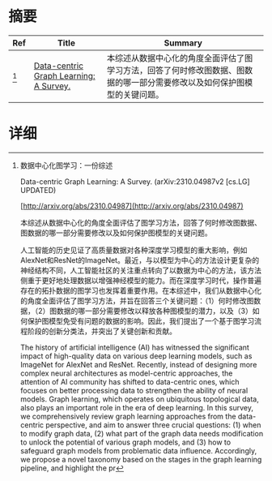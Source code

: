 # 摘要

| Ref | Title | Summary |
| --- | --- | --- |
| [^1] | [Data-centric Graph Learning: A Survey.](http://arxiv.org/abs/2310.04987) | 本综述从数据中心化的角度全面评估了图学习方法，回答了何时修改图数据、图数据的哪一部分需要修改以及如何保护图模型的关键问题。 |

# 详细

[^1]: 数据中心化图学习：一份综述

    Data-centric Graph Learning: A Survey. (arXiv:2310.04987v2 [cs.LG] UPDATED)

    [http://arxiv.org/abs/2310.04987](http://arxiv.org/abs/2310.04987)

    本综述从数据中心化的角度全面评估了图学习方法，回答了何时修改图数据、图数据的哪一部分需要修改以及如何保护图模型的关键问题。

    

    人工智能的历史见证了高质量数据对各种深度学习模型的重大影响，例如AlexNet和ResNet的ImageNet。最近，与以模型为中心的方法设计更复杂的神经结构不同，人工智能社区的关注重点转向了以数据为中心的方法，该方法侧重于更好地处理数据以增强神经模型的能力。而在深度学习时代，操作普遍存在的拓扑数据的图学习也发挥着重要作用。在本综述中，我们从数据中心化的角度全面评估了图学习方法，并旨在回答三个关键问题：（1）何时修改图数据，（2）图数据的哪一部分需要修改以释放各种图模型的潜力，以及（3）如何保护图模型免受有问题的数据的影响。因此，我们提出了一个基于图学习流程阶段的创新分类法，并突出了关键创新和贡献。

    The history of artificial intelligence (AI) has witnessed the significant impact of high-quality data on various deep learning models, such as ImageNet for AlexNet and ResNet. Recently, instead of designing more complex neural architectures as model-centric approaches, the attention of AI community has shifted to data-centric ones, which focuses on better processing data to strengthen the ability of neural models. Graph learning, which operates on ubiquitous topological data, also plays an important role in the era of deep learning. In this survey, we comprehensively review graph learning approaches from the data-centric perspective, and aim to answer three crucial questions: (1) when to modify graph data, (2) what part of the graph data needs modification to unlock the potential of various graph models, and (3) how to safeguard graph models from problematic data influence. Accordingly, we propose a novel taxonomy based on the stages in the graph learning pipeline, and highlight the pr
    

